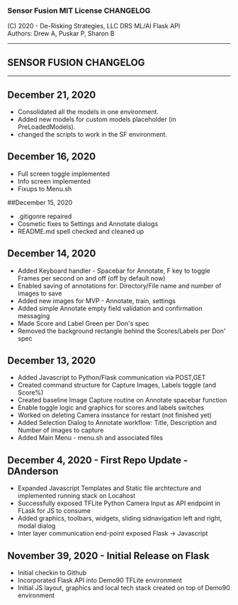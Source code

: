 ### Sensor Fusion MIT License	 CHANGELOG  
(C) 2020 - De-Risking Strategies, LLC 
DRS ML/AI Flask API                   
Authors:  Drew A, Puskar P, Sharon B

----

## SENSOR FUSION CHANGELOG                     
----
## December 21, 2020
- Consolidated all the models in one environment.
- Added new models for custom models placeholder (in PreLoadedModels).
- changed the scripts to work in the SF environment.

## December 16, 2020
- Full screen toggle implemented
- Info screen implemented
- Fixups to Menu.sh

##December 15, 2020
- .gitigonre repaired
- Cosmetic fixes to Settings and Annotate dialogs
- README.md spell checked and cleaned up

## December 14, 2020
- Added Keyboard handler - Spacebar for Annotate, F key to toggle Frames per second on and off (off by default now)
- Enabled saving of annotations for: Directory/File name and number of images to save
- Added new images for MVP  - Annotate, train, settings
- Added simple Annotate empty field validation and confirmation messaging
- Made Score and Label Green per Don's spec
- Removed the background rectangle behind the Scores/Labels per Don' spec
 
## December 13, 2020
- Added Javascript to Python/Flask communication via POST,GET
- Created command structure for Capture Images, Labels toggle (and Score%)
- Created baseline Image Capture routine on Annotate spacebar function
- Enable toggle logic and graphics for scores and labels switches
- Worked on deleting Camera insstance for restart (not finished yet)
- Added Selection Dialog to Annotate workflow: Title, Description and Number of images to capture
- Added Main Menu - menu.sh and associated files

## December 4, 2020 - First Repo Update - DAnderson
- Expanded Javascript Templates and Static file archtecture and implemented running stack on Locahost
- Successfully exposed TFLite Python Camera Input as API endpoint in FLask for JS to consume
- Added graphics, toolbars, widgets, sliding sidnavigation left and right, modal dialog
- Inter layer communication end-point exposed Flask -> Javascript

## November 39, 2020 - Initial Release on Flask
- Initial checkin to Github
- Incorporated Flask API into Demo90 TFLite environment
- Initial JS layout, graphics and local tech stack created on top of Demo90 environment
